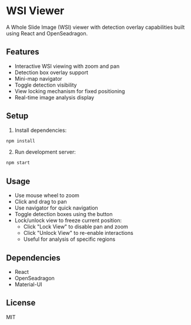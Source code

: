 # WSI Viewer

A Whole Slide Image (WSI) viewer with detection overlay capabilities built using React and OpenSeadragon.

## Features

- Interactive WSI viewing with zoom and pan
- Detection box overlay support
- Mini-map navigator
- Toggle detection visibility
- View locking mechanism for fixed positioning
- Real-time image analysis display

## Setup

1. Install dependencies:
```bash
npm install
```

2. Run development server:
```bash
npm start
```

## Usage

- Use mouse wheel to zoom
- Click and drag to pan
- Use navigator for quick navigation
- Toggle detection boxes using the button
- Lock/unlock view to freeze current position:
  - Click "Lock View" to disable pan and zoom
  - Click "Unlock View" to re-enable interactions
  - Useful for analysis of specific regions

## Dependencies

- React
- OpenSeadragon
- Material-UI

## License

MIT
